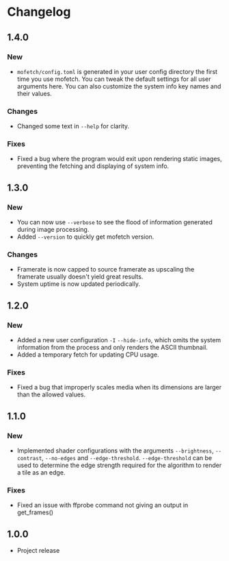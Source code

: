 # Changelog

## 1.4.0
### New
- `mofetch/config.toml` is generated in your user config directory the first time you use mofetch. You can tweak the default settings for all user arguments here. You can also customize the system info key names and their values.

### Changes
- Changed some text in `--help` for clarity.

### Fixes
- Fixed a bug where the program would exit upon rendering static images, preventing the fetching and displaying of system info.

## 1.3.0
### New
- You can now use `--verbose` to see the flood of information generated during image processing.
- Added `--version` to quickly get mofetch version.

### Changes
- Framerate is now capped to source framerate as upscaling the framerate usually doesn't yield great results.
- System uptime is now updated periodically.

## 1.2.0
### New
- Added a new user configuration `-I` `--hide-info`, which omits the system information from the process and only renders the ASCII thumbnail.
- Added a temporary fetch for updating CPU usage.

### Fixes
- Fixed a bug that improperly scales media when its dimensions are larger than the allowed values.

## 1.1.0
### New
- Implemented shader configurations with the arguments `--brightness`, `--contrast`, `--no-edges` and `--edge-threshold`. `--edge-threshold` can be used to determine the edge strength required for the algorithm to render a tile as an edge.

### Fixes
- Fixed an issue with ffprobe command not giving an output in get_frames()

## 1.0.0
- Project release
